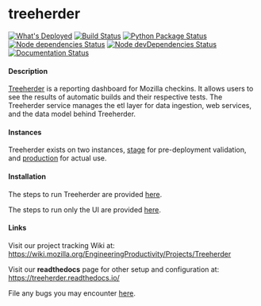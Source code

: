 # treeherder

[![What's Deployed](https://img.shields.io/badge/whatsdeployed-prototype,stage,prod-green.svg)](https://whatsdeployed.io/s-dqv)
[![Build Status](https://travis-ci.org/mozilla/treeherder.png?branch=master)](https://travis-ci.org/mozilla/treeherder)
[![Python Package Status](https://pyup.io/repos/github/mozilla/treeherder/shield.svg)](https://pyup.io/repos/github/mozilla/treeherder/)
[![Node dependencies Status](https://david-dm.org/mozilla/treeherder/status.svg)](https://david-dm.org/mozilla/treeherder)
[![Node devDependencies Status](https://david-dm.org/mozilla/treeherder/dev-status.svg)](https://david-dm.org/mozilla/treeherder?type=dev)
[![Documentation Status](https://readthedocs.org/projects/treeherder/badge/?version=latest)](https://treeherder.readthedocs.io/?badge=latest)

#### Description

[Treeherder](https://treeherder.mozilla.org) is a reporting dashboard for Mozilla checkins. It allows users to see the results of automatic builds and their respective tests. The Treeherder service manages the etl layer for data ingestion, web services, and the data model behind Treeherder.

#### Instances

Treeherder exists on two instances, [stage](https://treeherder.allizom.org) for pre-deployment validation, and [production](https://treeherder.mozilla.org) for actual use.

#### Installation

The steps to run Treeherder are provided [here](https://treeherder.readthedocs.io/installation.html).

The steps to run only the UI are provided [here](https://treeherder.readthedocs.io/installation.html#ui-development).

#### Links

Visit our project tracking Wiki at:
https://wiki.mozilla.org/EngineeringProductivity/Projects/Treeherder

Visit our **readthedocs** page for other setup and configuration at:
https://treeherder.readthedocs.io/

File any bugs you may encounter [here](https://bugzilla.mozilla.org/enter_bug.cgi?product=Tree+Management&component=Treeherder).
